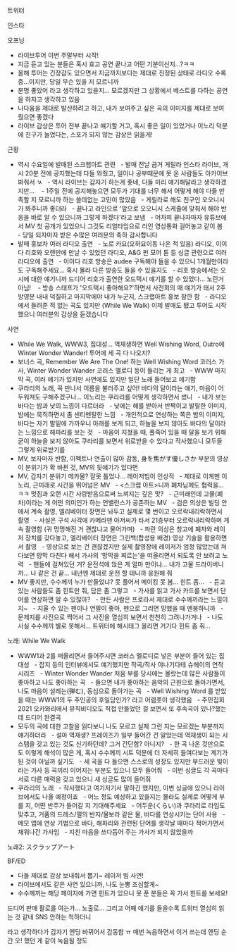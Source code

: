 


트위터



인스타

오프닝
- 라이브투어 이번 주말부터 시작!
- 지금 듣고 있는 분들은 혹시 효고 공연 끝나고 어떤 기분이신지...?ㅋㅋ
- 올해 투어는 긴장감도 있으면서 지금까지보다는 제대로 진정된 상태로 라디오 수록 중...이지만, 당일 무슨 있을 지 모르니까
- 분명 좋았어 라고 생각하고 있을지... 모르겠지만 그 상황에서 베스트를 다하는 공연을 하자고 생각하고 있음
- 나다움을 제대로 발산하려고 하고, 내가 보여주고 싶은 곡의 이미지를 제대로 보여줬으면 좋겠다
- 라이브 감상은 투어 전부 끝나고 얘기할 거고, 혹시 좋은 일이 있었거나 이노리 덕분에 친구가 늘었다는, 스포가 되지 않는 감상은 읽을게!

근황
- 역시 수요일에 발매된 스크랩아트 관련
  - 발매 전날 급거 게릴라 인스타 라이브, 개시 20분 전에 공지했는데 다들 와줬고, 일이나 공부때문에 못 온 사람들도 아카이브 봐줘서 ㄳ
  - 역시 라이브는 갑자기 하는게 좋네, 다들 미리 얘기해달라고 생각하겠지만... 
  - 1주일 전에 공지해놓으면 모두가 기대를 너무 해서 어떻게 해야 다들 만족할 지 모르니까 하는 쓸데없는 고민이 많았음
  - 게릴라로 해도 친구인 오오니시가 봐주니까 좋더라
  - 끝나고 라인으로 '앞으로 오오니시 스케줄에 맞춰서 해야 반응을 바로 알 수 있으니까 그렇게 하겠다'라고 보냄
  - 어차피 끝나자마자 유튜브에서 MV 첫 공개가 있었으니 그것도 리얼타임으로 라인 영상통화 걸어놓고 같이 봄
  - 당일 되자마자 받은 수많은 여러분의 축하 감사합니다
- 발매 홍보차 여러 라디오 출연
  - 노로 카요(오하요이동 나온 적 있음) 라디오, 이이다 리호와 오랜만에 만날 수 있었던 라디오, A&G 펀 모어 튠 등 싱글 관련으로 여러 라디오에 출연
  - 이이다 리호 방송은 audee 구독해야 들을 수 있으니 1개월만이라도 구독해주세요... 혹시 몰라 다른 방송도 들을 수 있을지도
  - 리호 방송에서는 오시에 대한 얘기니까 드디어 리호가 출연한 오드택시 얘기를 할 수 있었다... 노린거 아님! 
  - 방송 스태프가 '오드택시 좋아해요?'하면서 사전회의 때 얘기가 돼서 2주 방영분 내내 덕질하고 마지막에야 내가 누군지, 스크랩아트 홍보 잠깐 함
  - 라디오에서 들려준 적 없는 곡도 있지만 (While We Walk) 이제 발매도 됐고 투어도 시작했으니 여러분의 감상을 듣겠습니다

사연
- While We Walk, WWW3, 집대성... 역재생하면 Well Wishing Word, Outro에 Winter Wonder Wander! 투어에 세 곡 다 나오지?
- 보너스 곡, Remember We Are The One! 하는 Well Wishing Word 코러스 가사, Winter Wonder Wander 코러스 멜로디 등이 들리는 게 최고
  - WWW 마지막 곡, 여러 얘기가 있지만 사연에도 있지만 일단 노래 들어보고 얘기함
- 쿠라리의 노래, 꼭 만나서 이름을 불러주고 싶어! 바다의 달이라는 얘기, 마음이 어두워져도 구해주겠구나... 이노리는 쿠라리를 어떻게 생각하면서 썼니
  - 내가 보는 바다는 밤과 낮의 느낌이 다르더라
  - 낮에는 해를 받아서 반짝이고 발랄한 이미지, 밤에는 묵직하면서 좀 센티멘탈한 느낌
  - 개인적으로 연상하는 쪽은 밤의 이미지, 바다는 자기 발밑에 가까우니 아래를 보게 되고, 하늘을 보지 않아도 바다의 달이라는 느낌으로 해파리를 보는 것
  - 마음이 지쳤을 때, 풀죽어 있을 때 달을 보기 위해 굳이 하늘을 보지 않아도 쿠라리를 보면서 위로받을 수 있다고 작사했으니 모두들 그렇게 위로받기를
- MV, 보자마자 반함, 이펙트나 연출이 많아 감동, 身を焦がす優しさか 부분의 영상이 분위기가 확 바뀐 것, MV의 뒷얘기가 있다면
- MV, 갑자기 분위기 메카물? 잘못 틀었나... 레이저빔이 인상적
  - 제대로 이케멘 이노리, 근미래로 시간을 뛰어넘은 MV
  - <스크랩 아트>니까 폐차님께도 협력을... ㅋㅋ 멋짐과 오랜 시간 사랑받음으로써 느껴지는 깊은 맛?
  - 근미래인데 고물(폐차)이라는 게 어떤 의미인가 하는 언밸런스가 공존하는 MV
  - 검은 의상은 빌딩 안에서 계속 촬영, 엘리베이터 장면은 놔두고 실제로 몇 번이고 오르락내리락하면서 촬영
  - 사실은 구석 사각에 카메라맨 아저씨가 타서 21층부터 오르락내리락하며 계속 촬영함 (귀 멍멍해진 거 괜찮냐고 물어가며)
  - 파란 의상은 창고에 폐차와 레이저 장치를 갖다놓고, 엘리베이터 장면은 그린백(합성용 배경) 영상 기술을 활용하면서 촬영
  - 영상으로 보는 건 괜찮겠지만 실제 촬영장에 레이저가 엄청 많았는데 쳐다보면 망막 다친다 해서 가사의 '망막을 찌르는'을 떠올리면서 되도록 안 보려고 노력
  - 핸들에 걸쳐있던 거? 운전석에 앉은 게 얼마 만이냐... 내가 고물 드라이버니까... 나 같은 건 끝... 내년엔 제대로 운전 할 테니까 응원해 줘
- MV 좋지만, 수수께끼 누가 만들었냐? 못 풀어서 메이킹 못 봄... 힌트 좀...
  - 듣고 있는 사람들도 좀 힌트만 줘, 답은 좀 그렇고
  - 가사를 읽고 가사 카드를 보면서 단어를 연상하면 알 수 있잖아?
  - 만든 사람은 프로라서 제대로 수수께끼라는 느낌이지~
  - 지울 수 있는 펜이나 연필이 좋아, 펜으로 그리면 망했을 때 멘붕하니까
  - 문제지를 사진으로 찍어서 그 사진을 열심히 보면서 천천히 그려나가거나
  - 나도 사실 수수께끼 별로 못해서... 트위터에 해시태그 올리면 거기다 힌트 좀 줘...

노래: While We Walk
- WWW1과 2를 떠올리면서 들어주시면 코러스 멜로디로 넣은 부분이 들어 있는 집대성
  - 잡지 등의 인터뷰에서도 얘기했지만 작곡/작사 야나기다테 슈헤이의 연작 시리즈
  - Winter Wonder Wander 처음 부를 당시에는 몰랐는데 많은 사람들이 좋아하고 나도 좋아하는 곡
  - 들으면 내가 좋아하는 음악의 근원으로 돌아가면서, 나도 마음이 설레는(弾む), 동심으로 돌아가는 곡
  - Well Wishing Word 를 받았을 때는 WWW1의 두 주인공의 후일담인가? 라고 어렴풋이 생각했음
  - 주민집회 2021 오카와리에서 뮤직비디오도 직접 만들었던 걸 보면서 또 후속곡이 있나?했는데 드디어 완결곡
- 모두의 곡에 대한 고찰을 읽다보니 나도 모르고 실제 그런 지는 모르겠는 부분까지 얘기하더라
  - 설마 역재생? 프레이즈가 일부 들어간 건 알았는데 역재생이 되는 시스템을 갖고 있는 것도 신기하던데? 그거 간단함? 아니지?
  - 한 곡 나온 것만으로도 이렇게 해석이 많은 게, 혹시 수수께끼 시트 덕분에 더 자세히 들여다보는 계기가 된 것이 아닐까 싶기도
  - 세 곡을 다 들으면 스스로의 성장도 있지만 부드러운 빛이라는 가사 등 곡끼리 이어지는 부분도 있으니 모두 들어줘
  - 이번 싱글도 각 곡마다 서로 다른 매력을 갖고 있으니 새 싱글도 많이 들어줘
- 쿠라리의 노래
  - 작사했다고 여기저기서 말하긴 했지만, 이번 싱글에 있으니 라이브에서도 나올 예정이죠
  - 어느 정도 예상하고 있을지는 몰라도 실제로 어떻게 부를 지, 어떤 반주가 들어갈 지 기대해주세요
  - 어두운(くらい)과 쿠라리로 라임도 맞추고, 거품의 드레스/펄의 반지/물보라 같은 물, 바다를 연상시키는 단어 사용
  - 메모 앱에 연상 기법으로 바다, 해파리와 관련된 단어를 생각날 때마다 적어가면서 채워나간 가사임
  - 지친 마음을 쓰다듬어 주는 가사가 되지 않았을까

노래2: スクラップアート

BF/ED
- 다들 제대로 감상 보내줘서 뽑기~ 레이저 빔 사연!
- 라이브에서도 같은 사연 있으니까, 나도 눈뽕 조심할게~
- 수수께끼는 해당 페이지에 가면 힌트가 있으니 못 푼 분들은 꼭 가서 힌트를 보세요!


드디어 판매 활로를 여는가... 노출로...
그리고 어째 얘기를 들을수록 트위터 열심히 읽는 것 같네 SNS 안하는 척하더니

라고 생각하다가 갑자기 엔딩 바뀌어서 감동함 ㅠ 매번 녹음하면서 이거 쓰는데 엔딩 순간 오! 했던 게 같이 녹음될 정도


